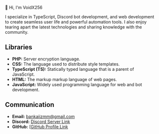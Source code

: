 👋 Hi, I'm  VoidX256

I specialize in TypeScript, Discord bot development, and web development to create seamless user life and powerful automation tools. I also enjoy tearing apart the latest technologies and sharing knowledge with the community.

## Libraries

- **PHP:** Server encryption language.
- **CSS:** The language used to distribute style templates.
- **TypeScript (TS):** Statically typed language that is a parent of JavaScript.
- **HTML:** The markup markup language of web pages.
- **JavaScript:** Widely used programming language for web and bot development.

## Communication

- **Email:** bankaiizmm@gmail.com
- **Discord:** [Discord Server Link](https://discord.gg/Vrc3PfGA9H)
- **GitHub:** [[GitHub Profile Link](https://github.com/VoidX256)
